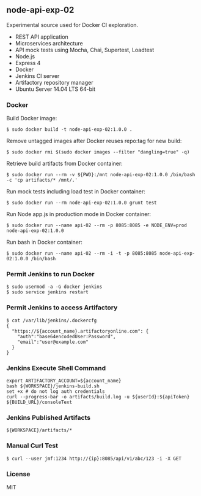 ## node-api-exp-02 ##

  Experimental source used for Docker CI exploration.

  * REST API application
  * Microservices architecture
  * API mock tests using Mocha, Chai, Supertest, Loadtest
  * Node.js
  * Express 4
  * Docker
  * Jenkins CI server
  * Artifactory repository manager
  * Ubuntu Server 14.04 LTS 64-bit

### Docker ###

Build Docker image:

    $ sudo docker build -t node-api-exp-02:1.0.0 .

Remove untagged images after Docker reuses repo:tag for new build:

    $ sudo docker rmi $(sudo docker images --filter "dangling=true" -q)

Retrieve build artifacts from Docker container:

    $ sudo docker run --rm -v ${PWD}:/mnt node-api-exp-02:1.0.0 /bin/bash -c 'cp artifacts/* /mnt/.'

Run mock tests including load test in Docker container:

    $ sudo docker run --rm node-api-exp-02:1.0.0 grunt test

Run Node app.js in production mode in Docker container:

    $ sudo docker run --name api-02 --rm -p 8085:8085 -e NODE_ENV=prod node-api-exp-02:1.0.0

Run bash in Docker container:

    $ sudo docker run --name api-02 --rm -i -t -p 8085:8085 node-api-exp-02:1.0.0 /bin/bash

### Permit Jenkins to run Docker ###

    $ sudo usermod -a -G docker jenkins
    $ sudo service jenkins restart

### Permit Jenkins to access Artifactory ###

    $ cat /var/lib/jenkins/.dockercfg 
    {
      "https://${account_name}.artifactoryonline.com": {
        "auth":"base64encodedUser:Password",
        "email":"user@example.com"
      }
    }

### Jenkins Execute Shell Command ###

    export ARTIFACTORY_ACCOUNT=${account_name}
    bash ${WORKSPACE}/jenkins-build.sh
    set +x # do not log auth credentials
    curl --progress-bar -o artifacts/build.log -u ${userId}:${apiToken} ${BUILD_URL}/consoleText

### Jenkins Published Artifacts ###

    ${WORKSPACE}/artifacts/*

### Manual Curl Test ###

    $ curl --user jmf:1234 http://{ip}:8085/api/v1/abc/123 -i -X GET

### License ###

  MIT

